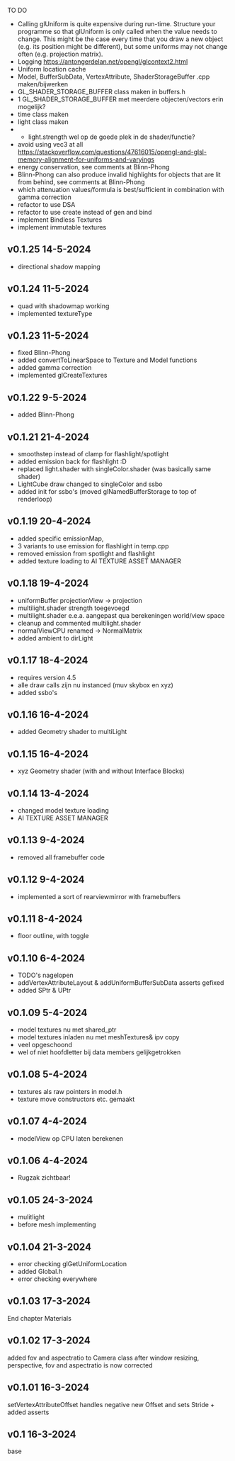 TO DO
- Calling glUniform is quite expensive during run-time. Structure your programme so that glUniform is only called when the value needs to change. This might be the case every time that you draw a new object (e.g. its position might be different), but some uniforms may not change often (e.g. projection matrix).
- Logging https://antongerdelan.net/opengl/glcontext2.html
- Uniform location cache
- Model, BufferSubData, VertexAttribute, ShaderStorageBuffer .cpp maken/bijwerken
- GL_SHADER_STORAGE_BUFFER class maken in buffers.h
- 1 GL_SHADER_STORAGE_BUFFER met meerdere objecten/vectors erin mogelijk?
- time class maken
- light class maken
-  * light.strength wel op de goede plek in de shader/functie?
- avoid using vec3 at all https://stackoverflow.com/questions/47616015/opengl-and-glsl-memory-alignment-for-uniforms-and-varyings
- energy conservation, see comments at Blinn-Phong
- Blinn-Phong can also produce invalid highlights for objects that are lit from behind, see comments at Blinn-Phong
- which attenuation values/formula is best/sufficient in combination with gamma correction
- refactor to use DSA
- refactor to use create instead of gen and bind
- implement Bindless Textures
- implement immutable textures

v0.1.25 14-5-2024
-----------------
- directional shadow mapping

v0.1.24 11-5-2024
-----------------
- quad with shadowmap working
- implemented textureType

v0.1.23 11-5-2024
-----------------
- fixed Blinn-Phong
- added convertToLinearSpace to Texture and Model functions
- added gamma correction
- implemented glCreateTextures

v0.1.22 9-5-2024
-----------------
- added Blinn-Phong

v0.1.21 21-4-2024
-----------------
- smoothstep instead of clamp for flashlight/spotlight
- added emission back for flashlight :D
- replaced light.shader with singleColor.shader (was basically same shader)
- LightCube draw changed to singleColor and ssbo
- added init for ssbo's (moved glNamedBufferStorage to top of renderloop)

v0.1.19 20-4-2024
-----------------
- added specific emissionMap,
- 3 variants to use emission for flashlight in temp.cpp
- removed emission from spotlight and flashlight
- added texture loading to AI TEXTURE ASSET MANAGER 

v0.1.18 19-4-2024
-----------------
- uniformBuffer projectionView -> projection
- multilight.shader strength toegevoegd
- multilight.shader e.e.a. aangepast qua berekeningen world/view space
- cleanup and commented multilight.shader
- normalViewCPU renamed -> NormalMatrix
- added ambient to dirLight

v0.1.17 18-4-2024
-----------------
- requires version 4.5
- alle draw calls zijn nu instanced (muv skybox en xyz)
- added ssbo's

v0.1.16 16-4-2024
-----------------
- added Geometry shader to multiLight

v0.1.15 16-4-2024
-----------------
- xyz Geometry shader (with and without Interface Blocks)

v0.1.14 13-4-2024
-----------------
- changed model texture loading
- AI TEXTURE ASSET MANAGER

v0.1.13 9-4-2024
-----------------
- removed all framebuffer code

v0.1.12 9-4-2024
-----------------
- implemented a sort of rearviewmirror with framebuffers

v0.1.11 8-4-2024
-----------------
- floor outline, with toggle

v0.1.10 6-4-2024
-----------------
- TODO's nagelopen
- addVertexAttributeLayout & addUniformBufferSubData asserts gefixed
- added SPtr & UPtr

v0.1.09 5-4-2024
-----------------
- model textures nu met shared_ptr
- model textures inladen nu met meshTextures& ipv copy
- veel opgeschoond
- wel of niet hoofdletter bij data members gelijkgetrokken

v0.1.08 5-4-2024
-----------------
- textures als raw pointers in model.h
- texture move constructors etc. gemaakt

v0.1.07 4-4-2024
-----------------
- modelView op CPU laten berekenen

v0.1.06 4-4-2024
-----------------
- Rugzak zichtbaar!

v0.1.05 24-3-2024
-----------------
- mulitlight
- before mesh implementing

v0.1.04 21-3-2024
-----------------
- error checking glGetUniformLocation
- added Global.h
- error checking everywhere

v0.1.03 17-3-2024
-----------------
End chapter Materials

v0.1.02 17-3-2024
-----------------
added fov and aspectratio to Camera class
after window resizing, perspective, fov and aspectratio is now corrected

v0.1.01 16-3-2024
-----------------
setVertexAttributeOffset handles negative new Offset and sets Stride + added asserts

v0.1 16-3-2024
---------------
base